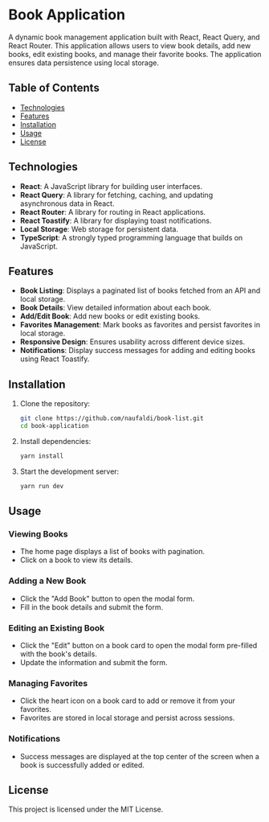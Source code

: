 # Book Application

A dynamic book management application built with React, React Query, and React Router. This application allows users to view book details, add new books, edit existing books, and manage their favorite books. The application ensures data persistence using local storage.

## Table of Contents

- [Technologies](#technologies)
- [Features](#features)
- [Installation](#installation)
- [Usage](#usage)
- [License](#license)

## Technologies

- **React**: A JavaScript library for building user interfaces.
- **React Query**: A library for fetching, caching, and updating asynchronous data in React.
- **React Router**: A library for routing in React applications.
- **React Toastify**: A library for displaying toast notifications.
- **Local Storage**: Web storage for persistent data.
- **TypeScript**: A strongly typed programming language that builds on JavaScript.

## Features

- **Book Listing**: Displays a paginated list of books fetched from an API and local storage.
- **Book Details**: View detailed information about each book.
- **Add/Edit Book**: Add new books or edit existing books.
- **Favorites Management**: Mark books as favorites and persist favorites in local storage.
- **Responsive Design**: Ensures usability across different device sizes.
- **Notifications**: Display success messages for adding and editing books using React Toastify.

## Installation

1. Clone the repository:

   ```bash
   git clone https://github.com/naufaldi/book-list.git
   cd book-application
   ```

2. Install dependencies:

   ```bash
   yarn install
   ```

3. Start the development server:
   ```bash
   yarn run dev
   ```

## Usage

### Viewing Books

- The home page displays a list of books with pagination.
- Click on a book to view its details.

### Adding a New Book

- Click the "Add Book" button to open the modal form.
- Fill in the book details and submit the form.

### Editing an Existing Book

- Click the "Edit" button on a book card to open the modal form pre-filled with the book's details.
- Update the information and submit the form.

### Managing Favorites

- Click the heart icon on a book card to add or remove it from your favorites.
- Favorites are stored in local storage and persist across sessions.

### Notifications

- Success messages are displayed at the top center of the screen when a book is successfully added or edited.

## License

This project is licensed under the MIT License.
